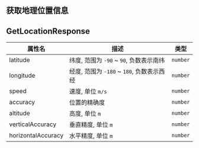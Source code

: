 ## 获取地理位置信息

<code src="./getLocation.tsx"></code>

## GetLocationResponse

| 属性名 | 描述 | 类型 |
| ---- | ---- | ---- |
| latitude | 纬度, 范围为 `-90` ~ `90`, 负数表示南纬 | `number` |
| longitude | 经度, 范围为 `-180` ~ `180`, 负数表示西经 | `number` |
| speed | 速度, 单位 `m/s` | `number` |
| accuracy | 位置的精确度 | `number` |
| altitude | 高度, 单位 `m` | `number` |
| verticalAccuracy | 垂直精度, 单位 `m` | `number` |
| horizontalAccuracy | 水平精度, 单位 `m` | `number` |
